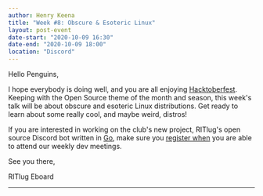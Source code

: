 ```yaml
---
author: Henry Keena
title: "Week #8: Obscure & Esoteric Linux"
layout: post-event
date-start: "2020-10-09 16:30"
date-end: "2020-10-09 18:00"
location: "Discord"
---
```


Hello Penguins,

I hope everybody is doing well, and you are all enjoying [Hacktoberfest](https://hacktoberfest.digitalocean.com/). Keeping with the Open Source theme of the month and season, this week's talk will be about obscure and esoteric Linux distributions. Get ready to learn about some really cool, and maybe weird, distros!

If you are interested in working on the club's new project, RITlug's open source Discord bot written in [Go](https://golang.org/), make sure you [register when](http://whenisgood.net/nyrg2gw) you are able to attend our weekly dev meetings.

See you there,

RITlug Eboard


---
